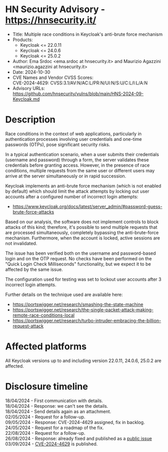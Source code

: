 # HN Security Advisory - https://hnsecurity.it/

* Title: Multiple race conditions in Keycloak's anti-brute force mechanism
* Products:
  * Keycloak <= 22.0.11  
  * Keycloak <= 24.0.6  
  * Keycloak <= 25.0.2  
* Author: Ema Srdoc <ema.srdoc at hnsecurity.it> and Maurizio Agazzini <maurizio.agazzini at hnsecurity.it>
* Date: 2024-10-30
* CVE Names and Vendor CVSS Scores:  
  CVE-2024-4629: CVSS:3.1/AV:N/AC:L/PR:N/UI:N/S:U/C:L/I:L/A:N
* Advisory URLs:  
  https://github.com/hnsecurity/vulns/blob/main/HNS-2024-09-Keycloak.md

# Description

Race conditions in the context of web applications, particularly in authentication processes involving user credentials and one-time passwords (OTPs), pose significant security risks.

In a typical authentication scenario, when a user submits their credentials (username and password) through a form, the server validates these credentials before granting access. However, in the presence of race conditions, multiple requests from the same user or different users may arrive at the server simultaneously or in rapid succession.

Keycloak implements an anti-brute force mechanism (which is not enabled by default) which should limit the attack attempts by locking out user accounts after a configured number of incorrect login attempts:

- https://www.keycloak.org/docs/latest/server_admin/#password-guess-brute-force-attacks

Based on our analysis, the software does not implement controls to block attacks of this kind; therefore, it's possible to send multiple requests that are processed simultaneously, completely bypassing the anti-brute-force mechanism. Furthermore, when the account is locked, active sessions are not invalidated.

The issue has been verified both on the username and password-based login and on the OTP request. No checks have been performed on the "Quick Login Check Milliseconds" functionality, but we expect it to be affected by the same issue.

The configuration used for testing was set to lockout user accounts after 3 incorrect login attempts.

Further details on the technique used are available here:
 - https://portswigger.net/research/smashing-the-state-machine
 - https://portswigger.net/research/the-single-packet-attack-making-remote-race-conditions-local
 - https://portswigger.net/research/turbo-intruder-embracing-the-billion-request-attack

# Affected platforms

All Keycloak versions up to and including version 22.0.11, 24.0.6, 25.0.2 are affected.

# Disclosure timeline

18/04/2024 - First communication with details.  
18/04/2024 - Response: we can't see the details.  
18/04/2024 - Send details again as an attachment.  
02/05/2024 - Request for a follow-up.  
09/05/2024 - Response: CVE-2024-4629 assigned, fix in backlog.  
24/05/2024 - Request for a roadmap of the fix.  
22/08/2024 - Request for a follow-up.  
26/08/2024 - Response: already fixed and published as a [public issue](https://github.com/keycloak/keycloak/issues/31726)  
03/09/2024 - [CVE-2024-4629](https://access.redhat.com/security/cve/CVE-2024-4629) is published.  
